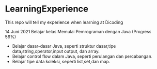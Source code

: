 # LearningExperience
This repo will tell my experience when learning at Dicoding

14 Juni 2021
Belajar kelas Memulai Pemrograman dengan Java (Progress 56%)
  * Belajar dasar-dasar Java, seperti struktur dasar,tipe data,string,operator,input output, dan array.
  * Belajar control flow dalam Java, seperti perulangan dan percabangan.
  * Belajar tipe data koleksi, seperti list,set,dan map.
